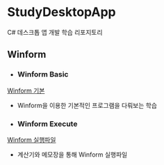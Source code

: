 # StudyDesktopApp
C# 데스크톱 앱 개발 학습 리포지토리

## Winform 
- ### Winform Basic
 [Winform 기본](https://github.com/jacksimuse/StudyDesktopApp/tree/main/WinformApp/PracticeWinApp)

- Winform을 이용한 기본적인 프로그램을 다뤄보는 학습

- ### Winform Execute
[Winform 실행파일](https://github.com/jacksimuse/StudyDesktopApp/tree/main/WinformApp/WinExecuteApp)

- 계산기와 메모장을 통해 Winform 실행파일 
